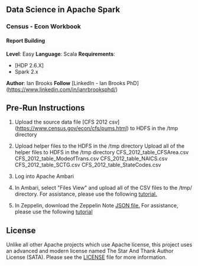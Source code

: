 ## Data Science in Apache Spark
### Census - Econ Workbook
#### Report Building

**Level**: Easy
**Language**: Scala
**Requirements**: 
- [HDP 2.6.X]
- Spark 2.x

**Author**: Ian Brooks
**Follow** [LinkedIn - Ian Brooks PhD] (https://www.linkedin.com/in/ianrbrooksphd/)

## Pre-Run Instructions


1. Upload the source data file  [CFS 2012 csv] (https://www.census.gov/econ/cfs/pums.html) to HDFS in the /tmp directory 

2. Upload helper files to the HDFS in the /tmp directory 
Upload all of the helper files to HDFS in the /tmp directory 
CFS_2012_table_CFSArea.csv
CFS_2012_table_ModeofTrans.csv
CFS_2012_table_NAICS.csv
CFS_2012_table_SCTG.csv
CFS_2012_table_StateCodes.csv


3. Log into Apache Ambari 

4. In Ambari, select "Files View" and upload all of the CSV files to the /tmp/ directory.  For assistance, please use the following [tutorial.](https://fr.hortonworks.com/tutorial/loading-and-querying-data-with-hadoop/)

5. In Zeppelin, download the Zeppelin Note [JSON file.](https://github.com/BrooksIan/CensusEcon) For assistance, please use the following [tutorial](https://hortonworks.com/tutorial/getting-started-with-apache-zeppelin/)

## License
Unlike all other Apache projects which use Apache license, this project uses an advanced and modern license named The Star And Thank Author License (SATA). Please see the [LICENSE](LICENSE) file for more information.